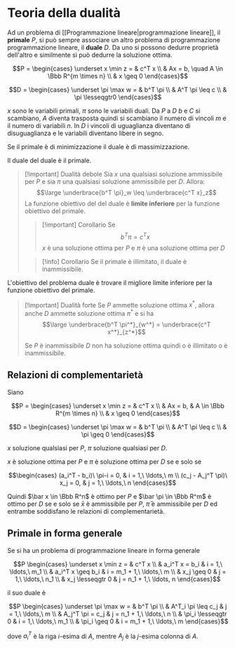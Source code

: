 # Teoria della dualità

Ad un problema di [[Programmazione lineare|programmazione lineare]], il **primale** $P$, si può sempre associare un altro problema di programmazione programmazione lineare, il **duale** $D$. Da uno si possono dedurre proprietà dell'altro e similmente si può dedurre la soluzione ottima.

$$P = \begin{cases}
\underset x \min z = & c^T x \\
& Ax = b, \quad A \in \Bbb R^{m \times n} \\
& x \geq 0
\end{cases}$$

$$D = \begin{cases}
\underset \pi \max w = & b^T \pi \\
& A^T \pi \leq c \\
& \pi \lesseqgtr0
\end{cases}$$

$x$ sono le variabili primali, $\pi$ sono le variabili duali. Da $P$ a $D$ $b$ e $C$ si scambiano, $A$ diventa trasposta quindi si scambiano il numero di vincoli $m$ e il numero di variabili $n$. In $D$ i vincoli di uguaglianza diventano di disuguaglianza e le variabili diventano libere in segno.

Se il primale è di minimizzazione il duale è di massimizzazione.

Il duale del duale è il primale.

> [!important] Dualità debole
> Sia $x$ una qualsiasi soluzione ammissibile per $P$ e sia $\pi$ una qualsiasi soluzione ammissibile per $D$. Allora:
> $$\large \underbrace{b^T \pi}_w \leq \underbrace{c^T x}_z$$
> La funzione obiettivo del del duale è **limite inferiore** per la funzione obiettivo del primale.
> 
> > [!important] Corollario
> >  Se
> > $$b^T \pi = c^T x$$
> > $x$ è una soluzione ottima per $P$ e $\pi$ è una soluzione ottima per $D$
>
> > [!info] Corollario
> > Se il primale è illimitato, il duale è inammissibile.

L'obiettivo del problema duale è trovare il migliore limite inferiore per la funzione obiettivo del primale.

> [!important] Dualità forte
> Se $P$ ammette soluzione ottima $x^*$, allora anche $D$ ammette soluzione ottima $\pi^*$ e si ha
> $$\large \underbrace{b^T \pi^*}_{w^*} = \underbrace{c^T x^*}_{z^*}$$
>
> Se $P$ è inammissibile $D$ non ha soluzione ottima quindi o è illimitato o è inammissibile.

## Relazioni di complementarietà

Siano

$$P = \begin{cases}
\underset x \min z = & c^T x \\
& Ax = b, & A \in \Bbb R^{m \times n} \\
& x \geq 0
\end{cases}$$

$$D = \begin{cases}
\underset \pi \max w = & b^T \pi \\
& A^T \pi \leq c \\
& \pi \geq 0
\end{cases}$$

$x$ soluzione qualsiasi per $P$, $\pi$ soluzione qualsiasi per $D$.

$x$ è soluzione ottima per $P$ e $\pi$ è soluzione ottima per $D$ se e solo se

$$\begin{cases}
(a_i^T - b_i)\ \pi-i = 0, & i = 1,\ \ldots,\ m \\
(c_j - A_j^T \pi)\ x_j = 0, & j = 1,\ \ldots,\ n
\end{cases}$$

Quindi $\bar x \in \Bbb R^n$ è ottimo per $P$ e $\bar \pi \in \Bbb R^m$ è ottimo per $D$ se e solo se $\bar x$ è ammissibile per $P$, $\bar \pi$ è ammissibile per $D$ ed entrambe soddisfano le relazioni di complementarietà.

## Primale in forma generale

Se si ha un problema di programmazione lineare in forma generale

$$P \begin{cases}
\underset x \min z = & c^T x \\
& a_i^T x = b_i & i = 1,\ \ldots,\ m_1 \\
& a_i^T x \geq b_i & i = m_1 + 1,\ \ldots,\ m \\
& x_j \geq 0 & j = 1,\ \ldots,\ n_1 \\
& x_j \lesseqgtr 0 & j = n_1 + 1,\ \ldots, n
\end{cases}$$

il suo duale è 

$$P \begin{cases}
\underset \pi \max w = & b^T \pi \\
& A^T_i \pi \leq c_j & j = 1,\ \ldots,\ m \\
& A_j^T \pi = c_j & j = n_1 + 1,\ \ldots,\ n \\
& \pi_i \lesseqgtr 0 & i = 1,\ \ldots,\ m_1 \\
& \pi_i \geq 0 & i = m_1 + 1,\ \ldots,\ m
\end{cases}$$

dove $a_i^T$ è la riga $i$-esima di $A$, mentre $A_j$ è la $j$-esima colonna di $A$.